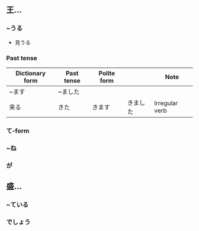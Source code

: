 ## 王...
### ~うる
* 見うる
### Past tense
|Dictionary form|Past tense|Polite form||Note|
|---|---|---|---|---|
|~ます|~ました|||
|来る|きた|きます|きました|Irregular verb|
### て-form
### ~ね
### が
## 盛...
### ~ている
### でしょう
